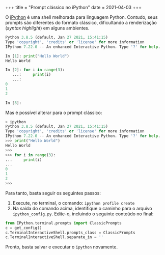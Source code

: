 +++
title = "Prompt clássico no iPython"
date = 2021-04-03
+++

O [iPython](https://https://ipython.org/) é uma shell melhorada para linguagem Python. Contudo, seus prompts são diferentes do formato clássico, dificultando a renderização (*syntax highlight*) em alguns ambientes.

```python
Python 3.8.5 (default, Jan 27 2021, 15:41:15) 
Type 'copyright', 'credits' or 'license' for more information
IPython 7.22.0 -- An enhanced Interactive Python. Type '?' for help.

In [1]: print("Hello World")
Hello World

In [2]: for i in range(3):
   ...:     print(i)
   ...: 
0
1
2

In [3]: 
```

Mas é possível alterar para o prompt clássico:

```python
> ipython
Python 3.8.5 (default, Jan 27 2021, 15:41:15) 
Type 'copyright', 'credits' or 'license' for more information
IPython 7.22.0 -- An enhanced Interactive Python. Type '?' for help.
>>> print("Hello World")
Hello World
>>> 
>>> for i in range(3):
...     print(i)
... 
0
1
2
>>> 
```

Para tanto, basta seguir os seguintes passos:

1. Execute, no terminal, o comando: `ipython profile create`
2. Na saída do comando acima, identifique o caminho para o arquivo `ipython_config.py`. Edite-o, incluindo o seguinte conteúdo no final:

```python
from IPython.terminal.prompts import ClassicPrompts
c = get_config()
c.TerminalInteractiveShell.prompts_class = ClassicPrompts
c.TerminalInteractiveShell.separate_in = ''
```

Pronto, basta salvar e executar o `ipython` novamente.